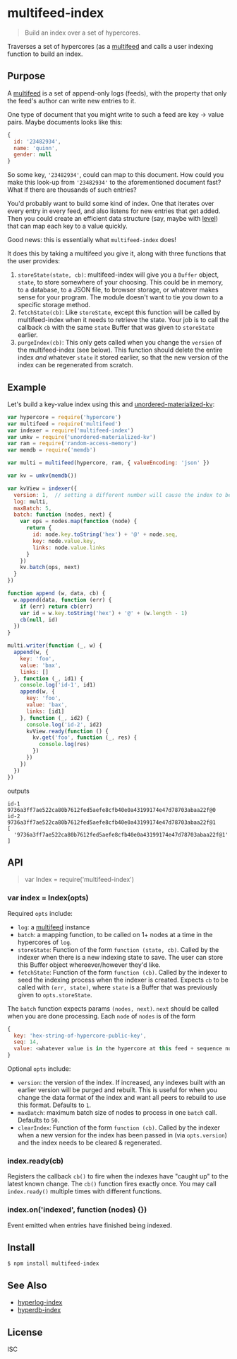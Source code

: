 # multifeed-index

> Build an index over a set of hypercores.

Traverses a set of hypercores (as a [multifeed][multifeed] and calls a user
indexing function to build an index.

## Purpose

A [multifeed][multifeed] is a set of append-only logs (feeds), with the
property that only the feed's author can write new entries to it.

One type of document that you might write to such a feed are key -> value
pairs. Maybe documents looks like this:

```js
{
  id: '23482934',
  name: 'quinn',
  gender: null
}
```

So some key, `'23482934'`, could can map to this document. How could you make
this look-up from `'23482934'` to the aforementioned document fast? What if
there are thousands of such entries?

You'd probably want to build some kind of index. One that iterates over every
entry in every feed, and also listens for new entries that get added. Then you
could create an efficient data structure (say, maybe with
[level](https://github.com/Level/level)) that can map each key to a value
quickly. 

Good news: this is essentially what `multifeed-index` does!

It does this by taking a multifeed you give it, along with three functions that
the user provides:

1. `storeState(state, cb)`: multifeed-index will give you a `Buffer` object,
   `state`, to store somewhere of your choosing. This could be in memory, to a
   database, to a JSON file, to browser storage, or whatever makes sense for
   your program. The module doesn't want to tie you down to a specific storage
   method.
2. `fetchState(cb)`: Like `storeState`, except this function will be called by
   multifeed-index when it needs to retrieve the state. Your job is to call the
   callback `cb` with the same `state` Buffer that was given to `storeState`
   earlier.
3. `purgeIndex(cb)`: This only gets called when you change the `version` of the
   multifeed-index (see below). This function should delete the entire index
   *and* whatever `state` it stored earlier, so that the new version of the
   index can be regenerated from scratch.

## Example

Let's build a key-value index using this and
[unordered-materialized-kv](https://github.com/substack/unordered-materialized-kv):

```js
var hypercore = require('hypercore')
var multifeed = require('multifeed')
var indexer = require('multifeed-index')
var umkv = require('unordered-materialized-kv')
var ram = require('random-access-memory')
var memdb = require('memdb')

var multi = multifeed(hypercore, ram, { valueEncoding: 'json' })

var kv = umkv(memdb())

var kvView = indexer({
  version: 1,  // setting a different number will cause the index to be purged and rebuilt
  log: multi,
  maxBatch: 5,
  batch: function (nodes, next) {
    var ops = nodes.map(function (node) {
      return {
        id: node.key.toString('hex') + '@' + node.seq,
        key: node.value.key,
        links: node.value.links
      }
    })
    kv.batch(ops, next)
  }
})

function append (w, data, cb) {
  w.append(data, function (err) {
    if (err) return cb(err)
    var id = w.key.toString('hex') + '@' + (w.length - 1)
    cb(null, id)
  })
}

multi.writer(function (_, w) {
  append(w, {
    key: 'foo',
    value: 'bax',
    links: []
  }, function (_, id1) {
    console.log('id-1', id1)
    append(w, {
      key: 'foo',
      value: 'bax',
      links: [id1]
    }, function (_, id2) {
      console.log('id-2', id2)
      kvView.ready(function () {
        kv.get('foo', function (_, res) {
          console.log(res)
        })
      })
    })
  })
})
```

outputs

```
id-1 9736a3ff7ae522ca80b7612fed5aefe8cfb40e0a43199174e47d78703abaa22f@0
id-2 9736a3ff7ae522ca80b7612fed5aefe8cfb40e0a43199174e47d78703abaa22f@1
[
  '9736a3ff7ae522ca80b7612fed5aefe8cfb40e0a43199174e47d78703abaa22f@1'
]
```

## API

> var Index = require('multifeed-index')

### var index = Index(opts)

Required `opts` include:

- `log`: a [multifeed](https://github.com/noffle/multifeed) instance
- `batch`: a mapping function, to be called on 1+ nodes at a time in the
  hypercores of `log`.
- `storeState`: Function of the form `function (state, cb)`. Called by the
  indexer when there is a new indexing state to save. The user can store this
  Buffer object whereever/however they'd like.
- `fetchState`: Function of the form `function (cb)`. Called by the indexer to
  seed the indexing process when the indexer is created. Expects `cb` to be
  called with `(err, state)`, where `state` is a Buffer that was previously
  given to `opts.storeState`.

The `batch` function expects params `(nodes, next)`. `next` should be called
when you are done processing. Each `node` of `nodes` is of the form

```js
{
  key: 'hex-string-of-hypercore-public-key',
  seq: 14,
  value: <whatever value is in the hypercore at this feed + sequence number>
}
```

Optional `opts` include:

- `version`: the version of the index. If increased, any indexes built with an
  earlier version will be purged and rebuilt. This is useful for when you
  change the data format of the index and want all peers to rebuild to use this
  format. Defaults to `1`.
- `maxBatch`: maximum batch size of nodes to process in one `batch` call.
  Defaults to `50`.
- `clearIndex`: Function of the form `function (cb)`. Called by the indexer
  when a new version for the index has been passed in (via `opts.version`) and
  the index needs to be cleared & regenerated.

### index.ready(cb)

Registers the callback `cb()` to fire when the indexes have "caught up" to the
latest known change. The `cb()` function fires exactly once. You may call
`index.ready()` multiple times with different functions.

### index.on('indexed', function (nodes) {})

Event emitted when entries have finished being indexed.

## Install

```
$ npm install multifeed-index
```

## See Also
- [hyperlog-index](https://github.com/substack/hyperlog-index)
- [hyperdb-index](https://github.com/noffle/hyperdb-index)

## License

ISC

[multifeed]: https://github.com/noffle/multifeed


